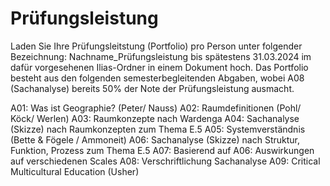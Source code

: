 # Prüfungsleistung 

Laden Sie Ihre Prüfungsleitstung (Portfolio) pro Person unter folgender Bezeichnung: Nachname_Prüfungsleistung bis spätestens 31.03.2024 im dafür vorgesehenen Ilias-Ordner in einem Dokument hoch.
Das Portfolio besteht aus den folgenden semesterbegleitenden Abgaben, wobei A08 (Sachanalyse) bereits 50% der Note der Prüfungsleistung ausmacht.

A01: Was ist Geographie? (Peter/ Nauss)
A02: Raumdefinitionen (Pohl/ Köck/ Werlen)
A03: Raumkonzepte nach Wardenga 
A04: Sachanalyse (Skizze) nach Raumkonzepten zum Thema E.5
A05: Systemverständnis (Bette & Fögele / Ammoneit)
A06: Sachanalyse (Skizze) nach Struktur, Funktion, Prozess zum Thema E.5
A07: Basierend auf A06: Auswirkungen auf verschiedenen Scales
A08: Verschriftlichung Sachanalyse
A09: Critical Multicultural Education (Usher)

